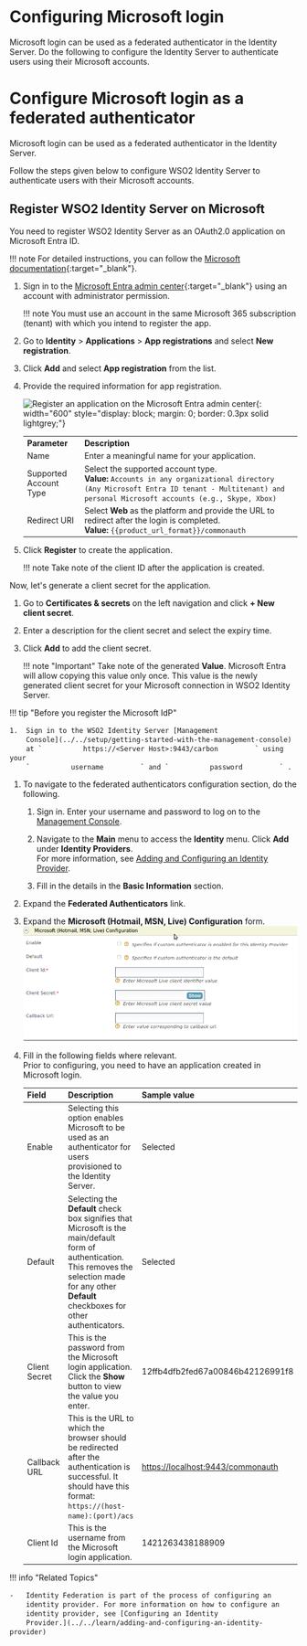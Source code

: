 # Configuring Microsoft login

Microsoft login can be used as a federated authenticator in the
Identity Server. Do the following to configure the Identity Server to
authenticate users using their Microsoft accounts.

# Configure Microsoft login as a federated authenticator

Microsoft login can be used as a federated authenticator in the
Identity Server.

Follow the steps given below to configure WSO2 Identity Server to
authenticate users with their Microsoft accounts.

## Register WSO2 Identity Server on Microsoft

You need to register WSO2 Identity Server as an OAuth2.0 application on Microsoft Entra ID.

!!! note
    For detailed instructions, you can follow the [Microsoft documentation](https://learn.microsoft.com/en-us/entra/identity-platform/quickstart-register-app){:target="_blank"}.

1. Sign in to the [Microsoft Entra admin center](https://entra.microsoft.com/){:target="_blank"} using an account with administrator permission.

    !!! note
        You must use an account in the same Microsoft 365 subscription (tenant) with which you intend to register the app.

2. Go to **Identity** > **Applications** > **App registrations** and select **New registration**.

3. Click **Add** and select **App registration** from the list.

4. Provide the required information for app registration.

   ![Register an application on the Microsoft Entra admin center]({{base_path}}/assets/img/guides/idp/microsoft-idp/register-an-application.png){: width="600" style="display: block; margin: 0; border: 0.3px solid lightgrey;"}

    <table>
        <tr>
            <th>Parameter</th>
            <th>Description</th>
        </tr>
        <tr>
            <td>Name</td>
            <td>Enter a meaningful name for your application.</td>
        </tr>
        <tr>
            <td>Supported Account Type</td>
            <td>Select the supported account type. <br><b>Value: </b><code>Accounts in any organizational directory (Any Microsoft Entra ID tenant - Multitenant) and personal Microsoft accounts (e.g., Skype, Xbox)</code></td>
        </tr>
        <tr>
            <td>Redirect URI</td>
            <td>Select <b>Web</b> as the platform and provide the URL to redirect after the login is completed.<br><b>Value:</b> <code>{{product_url_format}}/commonauth</code></td>
        </tr>
    </table>

5. Click **Register** to create the application.

    !!! note
        Take note of the client ID after the application is created.

Now, let's generate a client secret for the application.

1. Go to **Certificates & secrets** on the left navigation and click **+ New client secret**.
2. Enter a description for the client secret and select the expiry time.
3. Click **Add** to add the client secret.

    !!! note "Important"
        Take note of the generated **Value**. Microsoft Entra will allow copying this value only once. This value is the newly generated client secret for your Microsoft connection in WSO2 Identity Server.


!!! tip "Before you register the Microsoft IdP"

    1.  Sign in to the WSO2 Identity Server [Management
        Console](../../setup/getting-started-with-the-management-console)
        at `          https://<Server Host>:9443/carbon         ` using your
        `          username         ` and `          password         ` .
    

1.  To navigate to the federated authenticators configuration section,
    do the following.
    1.  Sign in. Enter your username and password to log on to the
        [Management
        Console](../../setup/getting-started-with-the-management-console).
        
    2.  Navigate to the **Main** menu to access the **Identity** menu.
        Click **Add** under **Identity Providers**.  
        For more information, see [Adding and Configuring an Identity
        Provider](../../learn/adding-and-configuring-an-identity-provider).
        
    3.  Fill in the details in the **Basic Information** section.

2.  Expand the **Federated Authenticators** link.

3.  Expand the **Microsoft (Hotmail, MSN, Live) Configuration** form.  
    ![microsoft-configuration](../assets/img/tutorials/microsoft-configuration.png)
    
4.  Fill in the following fields where relevant.  
    Prior to configuring, you need to have an application created in
    Microsoft login.

    | Field         | Description                                                                                                                                                                                                                | Sample value                                                                                                                                                     |
    |---------------|----------------------------------------------------------------------------------------------------------------------------------------------------------------------------------------------------------------------------|------------------------------------------------------------------------------------------------------------------------------------------------------------------|
    | Enable        | Selecting this option enables Microsoft to be used as an authenticator for users provisioned to the Identity Server.                                                                                                       | Selected                                                                                                                                                         |
    | Default       | Selecting the **Default** check box signifies that Microsoft is the main/default form of authentication. This removes the selection made for any other **Default** checkboxes for other authenticators.                    | Selected                                                                                                                                                         |
    | Client Secret | This is the password from the Microsoft login application. Click the **Show** button to view the value you enter.                                                                                                           | 12ffb4dfb2fed67a00846b42126991f8                                                                                                                                 |
    | Callback URL  | This is the URL to which the browser should be redirected after the authentication is successful. It should have this format: `                               https://(host-name):(port)/acs                             ` | [https://localhost:9443/commonauth](https://www.google.com/url?q=https%3A%2F%2Flocalhost%3A9443%2Fcommonauth&sa=D&sntz=1&usg=AFQjCNG7dB10sZ-F07Du9Q5fT-mVDMfobg) |
    | Client Id     | This is the username from the Microsoft login application.                                                                                                                                                                  | 1421263438188909                                                                                                                                                 |

!!! info "Related Topics"

	-   Identity Federation is part of the process of configuring an
		identity provider. For more information on how to configure an
		identity provider, see [Configuring an Identity
		Provider.](../../learn/adding-and-configuring-an-identity-provider)

